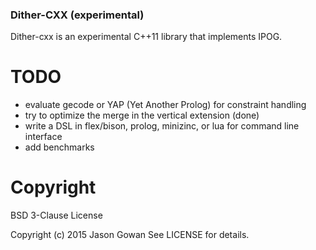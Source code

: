 ### Dither-CXX (experimental)

Dither-cxx is an experimental C++11 library that implements IPOG.

# TODO

* evaluate gecode or YAP (Yet Another Prolog) for constraint handling
* try to optimize the merge in the vertical extension (done)
* write a DSL in flex/bison, prolog, minizinc, or lua for command line interface
* add benchmarks


# Copyright
BSD 3-Clause License

Copyright (c) 2015 Jason Gowan See LICENSE for details.
